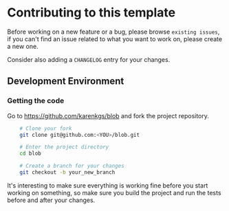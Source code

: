 # Contributing to this template

Before working on a new feature or a bug, please browse `existing issues`, if you can't find an issue related to what you want to work on, please create a new one.

Consider also adding a `CHANGELOG` entry for your changes.


## Development Environment

### Getting the code

Go to https://github.com/karenkgs/blob and fork the project repository.

```bash
    # Clone your fork
    git clone git@github.com:<YOU>/blob.git

    # Enter the project directory
    cd blob

    # Create a branch for your changes
    git checkout -b your_new_branch
```

It's interesting to make sure everything is working fine before you start working on something, so make sure you build the project and run the tests before and after your changes.